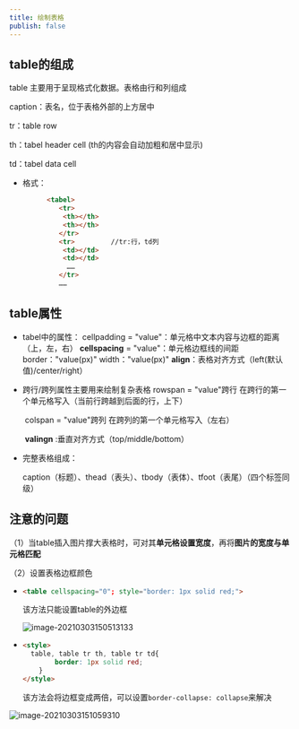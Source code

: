 ```yaml
---
title: 绘制表格
publish: false
---
```


## table的组成

table 主要用于呈现格式化数据。表格由行和列组成

caption：表名，位于表格外部的上方居中

tr：table row

th：tabel header cell	(th的内容会自动加粗和居中显示)

td：tabel data cell

* 格式：
  ```html
    	<tabel>
    	   <tr>
    		<th></th>	
    		<th></th>
    	   </tr>	
    	   <tr>			//tr:行，td列
    		<td></td>
    		<td></td>
    		 ……
    	   </tr>
    	   ……
  ```

## table属性

* tabel中的属性：
  		cellpadding = "value"：单元格中文本内容与边框的距离（上，左，右）
      	**cellspacing** = "value"：单元格边框线的间距
    	border："value(px)"
    	width："value(px)"
    	**align**：表格对齐方式（left(默认值)/center/right）

* 跨行/跨列属性主要用来绘制复杂表格
  	    rowspan = "value"跨行	在跨行的第一个单元格写入（当前行跨越到后面的行，上下）
  
   ​    colspan = "value"跨列	在跨列的第一个单元格写入（左右）
  
   ​    **valingn** :垂直对齐方式（top/middle/bottom）


* 完整表格组成：

  caption（标题）、thead（表头）、tbody（表体）、tfoot（表尾）（四个标签同级）
  
  
  

## 注意的问题

（1）当table插入图片撑大表格时，可对其**单元格设置宽度**，再将**图片的宽度与单元格匹配**

（2）设置表格边框颜色

* ```html
  <table cellspacing="0"; style="border: 1px solid red;">
  ```

  该方法只能设置table的外边框

  ![image-20210303150513133](https://gitee.com/bad_morty/cblog-images/raw/master/img/image-20210303150513133.png)

* ```html
  <style>
  	table, table tr th, table tr td{
          border: 1px solid red;
      }
  </style>   
  ```

  该方法会将边框变成两倍，可以设置`border-collapse: collapse`来解决

![image-20210303151059310](https://gitee.com/bad_morty/cblog-images/raw/master/img/image-20210303151059310.png)




